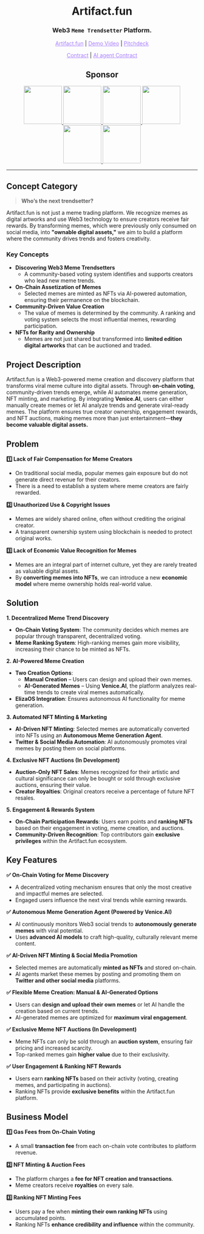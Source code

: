 <h1 align="center">Artifact.fun</h1>

<h3 align="center">Web3 <code>Meme Trendsetter</code> Platform.</h3>

<p align="center">
  <a href="" style="color: #a77dff">Artifact.fun</a> | <a href="" style="color: #a77dff">Demo Video</a> | <a href="https://www.figma.com/deck/QpMfoTAiLRtI59oGpOcgod/Artifact.fun?node-id=2045-14316&viewport=-94%2C-73%2C0.54&t=Cyc1KDX6qI9JNtL9-1&scaling=min-zoom&content-scaling=fixed&page-id=0%3A1" style="color: #a77dff">Pitchdeck</a>
</p>

<p align="center">
  <a href="" style="color: #a77dff">Contract</a> | <a href="" style="color: #a77dff">AI agent Contract</a>
</p>

<h2 align="center">Sponsor</h2>

<p align="center">
<a href="https://safe.global/core" height="5" width="10" target="_blank">
	<img src="https://github.com/user-attachments/assets/d4c646f1-8189-4c3a-9ef3-875889db7705" width="100" height="100">
<a><a href="https://fileverse.io/" height="5" width="10" target="_blank">
	<img src="https://github.com/user-attachments/assets/5290e8bd-ca74-4808-9339-0978a03ce65b" width="100" height="100">
<a><a><a href="https://www.story.foundation/" height="5" width="10" target="_blank">
	<img src="https://github.com/user-attachments/assets/90a235c7-8460-4ee3-9915-ae4bcf36a523" width="100" height="100">
<a><a><a href="https://elizaos.ai/" height="5" width="10" target="_blank">
	<img src="https://github.com/user-attachments/assets/9155c079-210e-46d0-bb11-865e2e90f68e" width="100" height="100">
<a><a><a href="https://venice.ai/home" height="5" width="10" target="_blank">
	<img src="https://github.com/user-attachments/assets/f1b38dc8-fa5b-4ae3-bbcd-9cfb7fbfdc5d" width="100" height="100">
<a><a><a href="https://aws.amazon.com/web3/" height="5" width="10" target="_blank">
	<img src="https://github.com/user-attachments/assets/cdd69fe6-4276-430d-b296-49a2f9ea7245" width="100" height="100">
<a></p>

---

## Concept Category
> **Who’s the next trendsetter?**

Artifact.fun is not just a meme trading platform. We recognize memes as digital artworks and use Web3 technology to ensure creators receive fair rewards. By transforming memes, which were previously only consumed on social media, into **"ownable digital assets,"** we aim to build a platform where the community drives trends and fosters creativity.

### Key Concepts

- **Discovering Web3 Meme Trendsetters**
    - A community-based voting system identifies and supports creators who lead new meme trends.
- **On-Chain Assetization of Memes**
    - Selected memes are minted as NFTs via AI-powered automation, ensuring their permanence on the blockchain.
- **Community-Driven Value Creation**
    - The value of memes is determined by the community. A ranking and voting system selects the most influential memes, rewarding participation.
- **NFTs for Rarity and Ownership**
    - Memes are not just shared but transformed into **limited edition digital artworks** that can be auctioned and traded.

## Project Description

Artifact.fun is a Web3-powered meme creation and discovery platform that transforms viral meme culture into digital assets. Through **on-chain voting**, community-driven trends emerge, while AI automates meme generation, NFT minting, and marketing. By integrating **Venice.AI**, users can either manually create memes or let AI analyze trends and generate viral-ready memes. The platform ensures true creator ownership, engagement rewards, and NFT auctions, making memes more than just entertainment—**they become valuable digital assets.**  

## Problem

**1️⃣ Lack of Fair Compensation for Meme Creators**
- On traditional social media, popular memes gain exposure but do not generate direct revenue for their creators.
- There is a need to establish a system where meme creators are fairly rewarded.

**2️⃣ Unauthorized Use & Copyright Issues**
- Memes are widely shared online, often without crediting the original creator.
- A transparent ownership system using blockchain is needed to protect original works.

**3️⃣ Lack of Economic Value Recognition for Memes**
- Memes are an integral part of internet culture, yet they are rarely treated as valuable digital assets.
- By **converting memes into NFTs**, we can introduce a new **economic model** where meme ownership holds real-world value.

## Solution

**1. Decentralized Meme Trend Discovery**  
- **On-Chain Voting System**: The community decides which memes are popular through transparent, decentralized voting.  
- **Meme Ranking System**: High-ranking memes gain more visibility, increasing their chance to be minted as NFTs.  

**2. AI-Powered Meme Creation**  
- **Two Creation Options**:  
  - **Manual Creation** – Users can design and upload their own memes.  
  - **AI-Generated Memes** – Using **Venice.AI**, the platform analyzes real-time trends to create viral memes automatically.  
- **ElizaOS Integration**: Ensures autonomous AI functionality for meme generation.  

**3. Automated NFT Minting & Marketing**  
- **AI-Driven NFT Minting**: Selected memes are automatically converted into NFTs using an **Autonomous Meme Generation Agent**.  
- **Twitter & Social Media Automation**: AI autonomously promotes viral memes by posting them on social platforms.  

**4. Exclusive NFT Auctions (In Development)**
- **Auction-Only NFT Sales**: Memes recognized for their artistic and cultural significance can only be bought or sold through exclusive auctions, ensuring their value.  
- **Creator Royalties**: Original creators receive a percentage of future NFT resales.  

**5. Engagement & Rewards System**  
- **On-Chain Participation Rewards**: Users earn points and **ranking NFTs** based on their engagement in voting, meme creation, and auctions.  
- **Community-Driven Recognition**: Top contributors gain **exclusive privileges** within the Artifact.fun ecosystem.

## Key Features

**✅ On-Chain Voting for Meme Discovery**  
- A decentralized voting mechanism ensures that only the most creative and impactful memes are selected.  
- Engaged users influence the next viral trends while earning rewards.  

**✅ Autonomous Meme Generation Agent (Powered by Venice.AI)**  
- AI continuously monitors Web3 social trends to **autonomously generate memes** with viral potential.  
- Uses **advanced AI models** to craft high-quality, culturally relevant meme content.  

**✅ AI-Driven NFT Minting & Social Media Promotion**  
- Selected memes are automatically **minted as NFTs** and stored on-chain.  
- AI agents market these memes by posting and promoting them on **Twitter and other social media** platforms.  

**✅ Flexible Meme Creation: Manual & AI-Generated Options**  
- Users can **design and upload their own memes** or let AI handle the creation based on current trends.  
- AI-generated memes are optimized for **maximum viral engagement**.  

**✅ Exclusive Meme NFT Auctions (In Development)**
- Meme NFTs can only be sold through an **auction system**, ensuring fair pricing and increased scarcity.  
- Top-ranked memes gain **higher value** due to their exclusivity.  

**✅ User Engagement & Ranking NFT Rewards**  
- Users earn **ranking NFTs** based on their activity (voting, creating memes, and participating in auctions).  
- Ranking NFTs provide **exclusive benefits** within the Artifact.fun platform.

## Business Model

**1️⃣ Gas Fees from On-Chain Voting**
- A small **transaction fee** from each on-chain vote contributes to platform revenue.

**2️⃣ NFT Minting & Auction Fees**
- The platform charges a **fee for NFT creation and transactions**.
- Meme creators receive **royalties** on every sale.

**3️⃣ Ranking NFT Minting Fees**
- Users pay a fee when **minting their own ranking NFTs** using accumulated points.
- Ranking NFTs **enhance credibility and influence** within the community.
